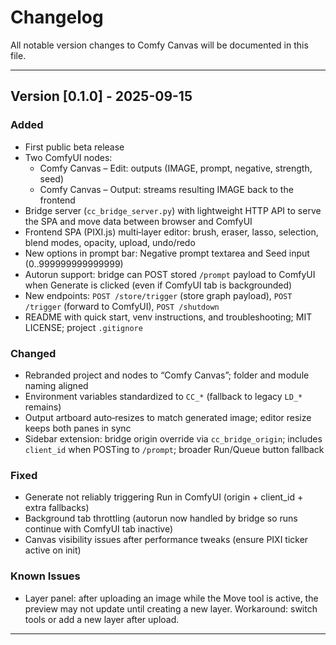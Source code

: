 # Changelog

All notable version changes to Comfy Canvas will be documented in this file.

---

## Version [0.1.0] - 2025-09-15
### Added
- First public beta release
- Two ComfyUI nodes:
  - Comfy Canvas – Edit: outputs (IMAGE, prompt, negative, strength, seed)
  - Comfy Canvas – Output: streams resulting IMAGE back to the frontend
- Bridge server (`cc_bridge_server.py`) with lightweight HTTP API to serve the SPA and move data between browser and ComfyUI
- Frontend SPA (PIXI.js) multi‑layer editor: brush, eraser, lasso, selection, blend modes, opacity, upload, undo/redo
- New options in prompt bar: Negative prompt textarea and Seed input (0..999999999999999)
- Autorun support: bridge can POST stored `/prompt` payload to ComfyUI when Generate is clicked (even if ComfyUI tab is backgrounded)
- New endpoints: `POST /store/trigger` (store graph payload), `POST /trigger` (forward to ComfyUI), `POST /shutdown`
- README with quick start, venv instructions, and troubleshooting; MIT LICENSE; project `.gitignore`

### Changed
- Rebranded project and nodes to “Comfy Canvas”; folder and module naming aligned
- Environment variables standardized to `CC_*` (fallback to legacy `LD_*` remains)
- Output artboard auto‑resizes to match generated image; editor resize keeps both panes in sync
- Sidebar extension: bridge origin override via `cc_bridge_origin`; includes `client_id` when POSTing to `/prompt`; broader Run/Queue button fallback

### Fixed
- Generate not reliably triggering Run in ComfyUI (origin + client_id + extra fallbacks)
- Background tab throttling (autorun now handled by bridge so runs continue with ComfyUI tab inactive)
- Canvas visibility issues after performance tweaks (ensure PIXI ticker active on init)

### Known Issues
- Layer panel: after uploading an image while the Move tool is active, the preview may not update until creating a new layer. Workaround: switch tools or add a new layer after upload.

---
